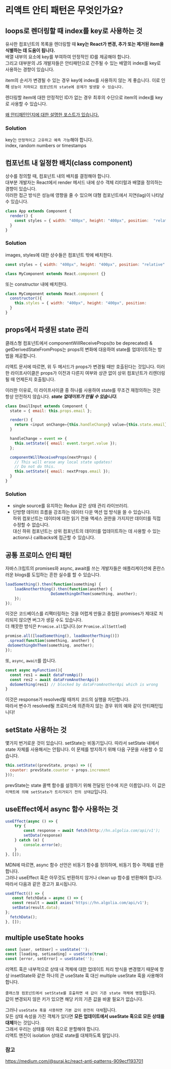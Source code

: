 # 리액트 안티 패턴은 무엇인가요? #

## loops로 렌더링할 때 index를 key로 사용하는 것 ##

  유사한 컴포넌트의 목록을 렌더링할 때 **key는 React가 변경, 추가 또는 제거된 item을 식별하는 데 도움이 됩니다.**  
  배열 내부의 요소에 key를 부여하여 안정적인 ID를 제공해야 합니다.  
  그리고 대부분의 JS 개발자들은 안티패턴으로 간주될 수 있는 배열의 index를 key로 사용하는 경향이 있습니다.  

  item의 순서가 변경될 수 있는 경우 key에 index를 사용하지 않는 게 좋습니다. 이로 인해 `성능이 저하되고 컴포넌트의 state에 문제가 발생할 수 있습니다.`  

  렌더링할 item에 대한 안정적인 ID가 없는 경우 최후의 수단으로 item의 index를 key로 사용할 수 있습니다.

  [왜 안티패턴인지에 대한 설명한 포스트가 있습니다.](https://medium.com/@vraa/why-using-an-index-as-key-in-react-is-probably-a-bad-idea-7543de68b17c)

### Solution ###

  key는 `안정적이고 고유하고 예측 가능`해야 합니다.  
  index, random numbers or timestamps

## 컴포넌트 내 일정한 배치(class component) ##

상수를 정의할 때, 컴포넌트 내의 배치를 결정해야 합니다.  
대부분 개발자는 React에서 render 메서드 내에 상수 객체 리터럴과 배열을 정의하는 경향이 있습니다.  
이러한 접근 방식은 성능에 영향을 줄 수 있으며 대형 컴포넌트에서 지연(lag)이 나타날 수 있습니다.

```javascript
class App extends Component {
  render() {
    const styles = { width: "400px", height: "400px", position:  "relative" };
  }
}
```

### Solution ###

images, styles에 대한 상수들은 컴포넌트 밖에 배치한다.

```javascript
const styles = { width: "400px", height: "400px", position: "relative" };

class MyComponent extends React.component {}
```

또는 constructor 내에 배치한다.

```javascript
class MyComponent extends React.component {
  constructor(){
    this.styles = { width: "400px", height: "400px", position:
  }
}
```

## props에서 파생된 state 관리 ##

클래스형 컴포넌트에서 componentWillReceiveProps(to be deprecated) & getDerivedStateFromProps는 props의 변화에 대응하여 state를 업데이트하는 방법을 제공합니다.  

리액트 문서에 따르면, 위 두 메서드가 props가 변경될 때만 호출된다는 것입니다. 이러한 라이프사이클은 props가 이전과 다른지 여부와 상관 없이 상위 컴포넌트가 리렌더링될 때 언제든지 호출됩니다.  

이러한 이유로, 이 라이프사이클 중 하나를 사용하여 state를 무조건 재정의하는 것은 항상 안전하지 않습니다. ***state 업데이트가 안될 수 있습니다.***

```javascript
class EmailInput extends Component {
  state = { email: this.props.email };

  render() {
    return <input onChange={this.handleChange} value={this.state.email} />;
  }

  handleChange = event => {
    this.setState({ email: event.target.value });
  };

  componentWillReceiveProps(nextProps) {
    // This will erase any local state updates!
    // Do not do this.
    this.setState({ email: nextProps.email });
  }
}
```

### Solution ###

- single source를 유지하는 Redux 같은 상태 관리 라이브러리.  
- 단방향 데이터 흐름을 강조하는 데이터 다운 액션 업 방식을 쓸 수 있습니다.  
하위 컴포넌트는 데이터에 대한 읽기 전용 액세스 권한을 가지지만 데이터를 직접 수정할 수 없습니다.  
대신 하위 컴포넌트는 상위 컴포넌트의 데이터를 업데이트하는 데 사용할 수 있는 actions나 callbacks에 접근할 수 있습니다.  

## 공통 프로미스 안티 패턴 ##

자바스크립트의 promises와 async, await를 쓰는 개발자들은 애플리케이션에 혼란스러운 blogs를 도입하는 흔한 실수를 할 수 있습니다.

```javascript
loadSomething().then(function(something) {
    loadAnotherthing().then(function(another) {
                    DoSomethingOnThem(something, another);
    });
});
```

이것은 코드베이스를 리팩터링하는 것을 어렵게 만들고 중첩된 promises가 제대로 처리되지 않으면 버그가 생길 수도 있습니다.  
더 꺠끗한 방식은 `Promise.all`입니다.(or `Promise.allSettled`)

```javascript
promise.all([loadSomething(), loadAnotherThing()])
 .spread(function(something, another) {
 doSomethingOnThem(something, another);
});
```

또, `async`, `await`를 씁니다.

```javascript
const async myFunction(){
  const res1 = await dataFromApi()
  const res2 = await dataFromAnotherApi()  
  doSomething(res1) // blocked by dataFromAnotherApi which is wrong
}
```

이것은 response가 resolved될 때까지 코드의 실행을 차단합니다.  
따라서 변수가 resolved될 프로미스에 의존하지 않는 경우 위의 예와 같이 안티패턴입니다!

## setState 사용하는 것 ##

몇가지 번거로운 것이 있습니다. 
setState는 비동기입니다. 따라서 setState 내에서 state 자체를 사용해서는 안됩니다. 이 문제를 방지하기 위해 다음 구문을 사용할 수 있습니다.

```javascript
this.setState((prevState, props) => ({
  counter: prevState.counter + props.increment
}));
```

prevState는 state 콜백 함수를 설정하기 위해 전달된 인수에 지은 이름입니다. 이 값은 `리액트에 의해 setState가 트리거되기 전의 상태값`입니다.  

## useEffect에서 async 함수 사용하는 것 ##

```javascript
useEffect(async () => {
    try {
        const response = await fetch(http://hn.algolia.com/api/v1');
        setData(response)
    } catch (e) {
        console.error(e);
    }
}, []);
```

MDN에 따르면, async 함수 선언은 비동기 함수를 정의하며, 비동기 함수 객체를 반환합니다.  
그러나 useEffect 훅은 아무것도 반환하지 않거나 clean up 함수를 반환해야 합니다.  
따라서 다음과 같은 경고가 표시됩니다.

```javascript
useEffect(() => {
   const fetchData = async () => {
   const result = await axios('https://hn.algolia.com/api/v1');
   setData(result.data);
};
  fetchData();
}, []);
```

## multiple useState hooks ##

```javascript
const [user, setUser] = useState('');
const [loading, setLoading] = useState(true);
const [error, setError] = useState('');
```

리액트 훅은 내부적으로 상태 내 객체에 대한 업데이트 처리 방식을 변경했기 때문에 항상 insetState와 같은 하나의 큰 useState 훅 대신 multiple useState 훅을 사용해야 합니다.  

`클래스형 컴포넌트에서 setState를 호출하면 새 값이 기존 state 객체에 병합`됩니다.  
값이 변경되지 않은 키가 있으면 해당 키의 기존 값을 바꿀 필요가 없습니다.  

그러나 `useState 훅을 사용하면 기본 값이 완전히 대채`됩니다.  
모든 상태 속성을 가진 객체가 있다면 **모든 업데이트에서 useState 훅으로 모든 상태를 대체**하는 것입니다.  
그래서 우리는 상태를 여러 훅으로 분할해야 합니다.  
리액트 엔진이 isolation 상태로 state를 대체하도록 말입니다. 

### 참고 ###

https://medium.com/@suraj.kc/react-anti-patterns-909ecf193701